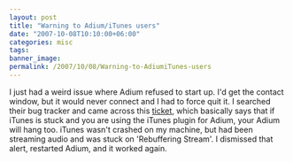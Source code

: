 ```yaml
---
layout: post
title: "Warning to Adium/iTunes users"
date: "2007-10-08T10:10:00+06:00"
categories: misc 
tags: 
banner_image: 
permalink: /2007/10/08/Warning-to-AdiumiTunes-users
---
```


I just had a weird issue where Adium refused to start up. I'd get the contact window, but it would never connect and I had to force quit it. I searched their bug tracker and came across this <a href="http://trac.adiumx.com/ticket/7315">ticket</a>, which basically says that if iTunes is stuck and you are using the iTunes plugin for Adium, your Adium will hang too. iTunes wasn't crashed on my machine, but had been streaming audio and was stuck on 'Rebuffering Stream'. I dismissed that alert, restarted Adium, and it worked again.